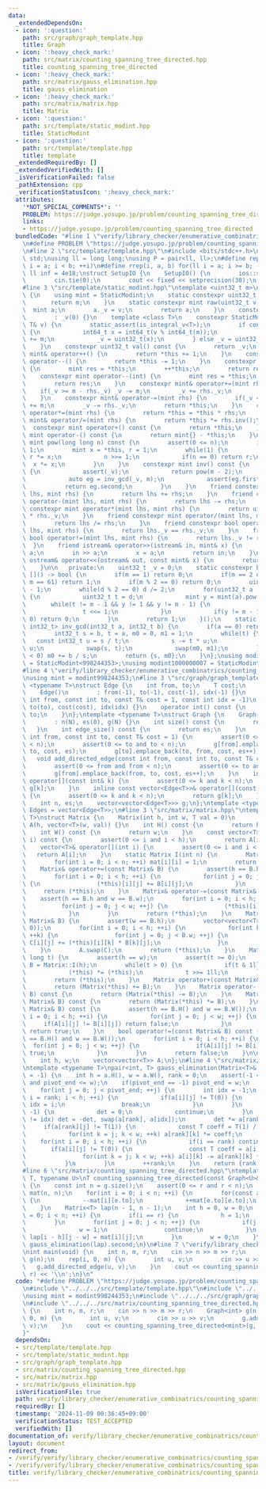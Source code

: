 ```yaml
---
data:
  _extendedDependsOn:
  - icon: ':question:'
    path: src/graph/graph_template.hpp
    title: Graph
  - icon: ':heavy_check_mark:'
    path: src/matrix/counting_spanning_tree_directed.hpp
    title: counting_spanning_tree_directed
  - icon: ':heavy_check_mark:'
    path: src/matrix/gauss_elimination.hpp
    title: gauss_elimination
  - icon: ':heavy_check_mark:'
    path: src/matrix/matrix.hpp
    title: Matrix
  - icon: ':question:'
    path: src/template/static_modint.hpp
    title: StaticModint
  - icon: ':question:'
    path: src/template/template.hpp
    title: template
  _extendedRequiredBy: []
  _extendedVerifiedWith: []
  _isVerificationFailed: false
  _pathExtension: cpp
  _verificationStatusIcon: ':heavy_check_mark:'
  attributes:
    '*NOT_SPECIAL_COMMENTS*': ''
    PROBLEM: https://judge.yosupo.jp/problem/counting_spanning_tree_directed
    links:
    - https://judge.yosupo.jp/problem/counting_spanning_tree_directed
  bundledCode: "#line 1 \"verify/library_checker/enumerative_combinatrics/counting_spanning_tree_directed.test.cpp\"\
    \n#define PROBLEM \"https://judge.yosupo.jp/problem/counting_spanning_tree_directed\"\
    \n#line 2 \"src/template/template.hpp\"\n#include <bits/stdc++.h>\nusing namespace\
    \ std;\nusing ll = long long;\nusing P = pair<ll, ll>;\n#define rep(i, a, b) for(ll\
    \ i = a; i < b; ++i)\n#define rrep(i, a, b) for(ll i = a; i >= b; --i)\nconstexpr\
    \ ll inf = 4e18;\nstruct SetupIO {\n    SetupIO() {\n        ios::sync_with_stdio(0);\n\
    \        cin.tie(0);\n        cout << fixed << setprecision(30);\n    }\n} setup_io;\n\
    #line 3 \"src/template/static_modint.hpp\"\ntemplate <uint32_t m>\nstruct StaticModint\
    \ {\n    using mint = StaticModint;\n    static constexpr uint32_t mod() {\n \
    \       return m;\n    }\n    static constexpr mint raw(uint32_t v) {\n      \
    \  mint a;\n        a._v = v;\n        return a;\n    }\n    constexpr StaticModint()\n\
    \        : _v(0) {}\n    template <class T>\n    constexpr StaticModint(const\
    \ T& v) {\n        static_assert(is_integral_v<T>);\n        if constexpr(is_signed_v<T>)\
    \ {\n            int64_t x = int64_t(v % int64_t(m));\n            if(x < 0) x\
    \ += m;\n            _v = uint32_t(x);\n        } else _v = uint32_t(v % m);\n\
    \    }\n    constexpr uint32_t val() const {\n        return _v;\n    }\n    constexpr\
    \ mint& operator++() {\n        return *this += 1;\n    }\n    constexpr mint&\
    \ operator--() {\n        return *this -= 1;\n    }\n    constexpr mint operator++(int)\
    \ {\n        mint res = *this;\n        ++*this;\n        return res;\n    }\n\
    \    constexpr mint operator--(int) {\n        mint res = *this;\n        --*this;\n\
    \        return res;\n    }\n    constexpr mint& operator+=(mint rhs) {\n    \
    \    if(_v >= m - rhs._v) _v -= m;\n        _v += rhs._v;\n        return *this;\n\
    \    }\n    constexpr mint& operator-=(mint rhs) {\n        if(_v < rhs._v) _v\
    \ += m;\n        _v -= rhs._v;\n        return *this;\n    }\n    constexpr mint&\
    \ operator*=(mint rhs) {\n        return *this = *this * rhs;\n    }\n    constexpr\
    \ mint& operator/=(mint rhs) {\n        return *this *= rhs.inv();\n    }\n  \
    \  constexpr mint operator+() const {\n        return *this;\n    }\n    constexpr\
    \ mint operator-() const {\n        return mint{} - *this;\n    }\n    constexpr\
    \ mint pow(long long n) const {\n        assert(0 <= n);\n        if(n == 0) return\
    \ 1;\n        mint x = *this, r = 1;\n        while(1) {\n            if(n & 1)\
    \ r *= x;\n            n >>= 1;\n            if(n == 0) return r;\n          \
    \  x *= x;\n        }\n    }\n    constexpr mint inv() const {\n        if constexpr(prime)\
    \ {\n            assert(_v);\n            return pow(m - 2);\n        } else {\n\
    \            auto eg = inv_gcd(_v, m);\n            assert(eg.first == 1);\n \
    \           return eg.second;\n        }\n    }\n    friend constexpr mint operator+(mint\
    \ lhs, mint rhs) {\n        return lhs += rhs;\n    }\n    friend constexpr mint\
    \ operator-(mint lhs, mint rhs) {\n        return lhs -= rhs;\n    }\n    friend\
    \ constexpr mint operator*(mint lhs, mint rhs) {\n        return uint64_t(lhs._v)\
    \ * rhs._v;\n    }\n    friend constexpr mint operator/(mint lhs, mint rhs) {\n\
    \        return lhs /= rhs;\n    }\n    friend constexpr bool operator==(mint\
    \ lhs, mint rhs) {\n        return lhs._v == rhs._v;\n    }\n    friend constexpr\
    \ bool operator!=(mint lhs, mint rhs) {\n        return lhs._v != rhs._v;\n  \
    \  }\n    friend istream& operator>>(istream& in, mint& x) {\n        long long\
    \ a;\n        in >> a;\n        x = a;\n        return in;\n    }\n    friend\
    \ ostream& operator<<(ostream& out, const mint& x) {\n        return out << x.val();\n\
    \    }\n\n   private:\n    uint32_t _v = 0;\n    static constexpr bool prime =\
    \ []() -> bool {\n        if(m == 1) return 0;\n        if(m == 2 or m == 7 or\
    \ m == 61) return 1;\n        if(m % 2 == 0) return 0;\n        uint32_t d = m\
    \ - 1;\n        while(d % 2 == 0) d /= 2;\n        for(uint32_t a : {2, 7, 61})\
    \ {\n            uint32_t t = d;\n            mint y = mint(a).pow(t);\n     \
    \       while(t != m - 1 && y != 1 && y != m - 1) {\n                y *= y;\n\
    \                t <<= 1;\n            }\n            if(y != m - 1 && t % 2 ==\
    \ 0) return 0;\n        }\n        return 1;\n    }();\n    static constexpr pair<int32_t,\
    \ int32_t> inv_gcd(int32_t a, int32_t b) {\n        if(a == 0) return {b, 0};\n\
    \        int32_t s = b, t = a, m0 = 0, m1 = 1;\n        while(t) {\n         \
    \   const int32_t u = s / t;\n            s -= t * u;\n            m0 -= m1 *\
    \ u;\n            swap(s, t);\n            swap(m0, m1);\n        }\n        if(m0\
    \ < 0) m0 += b / s;\n        return {s, m0};\n    }\n};\nusing modint998244353\
    \ = StaticModint<998244353>;\nusing modint1000000007 = StaticModint<1000000007>;\n\
    #line 4 \"verify/library_checker/enumerative_combinatrics/counting_spanning_tree_directed.test.cpp\"\
    \nusing mint = modint998244353;\n#line 3 \"src/graph/graph_template.hpp\"\ntemplate\
    \ <typename T>\nstruct Edge {\n    int from, to;\n    T cost;\n    int idx;\n\
    \    Edge()\n        : from(-1), to(-1), cost(-1), idx(-1) {}\n    Edge(const\
    \ int from, const int to, const T& cost = 1, const int idx = -1)\n        : from(from),\
    \ to(to), cost(cost), idx(idx) {}\n    operator int() const {\n        return\
    \ to;\n    }\n};\ntemplate <typename T>\nstruct Graph {\n    Graph(const int N)\n\
    \        : n(N), es(0), g(N) {}\n    int size() const {\n        return n;\n \
    \   }\n    int edge_size() const {\n        return es;\n    }\n    void add_edge(const\
    \ int from, const int to, const T& cost = 1) {\n        assert(0 <= from and from\
    \ < n);\n        assert(0 <= to and to < n);\n        g[from].emplace_back(from,\
    \ to, cost, es);\n        g[to].emplace_back(to, from, cost, es++);\n    }\n \
    \   void add_directed_edge(const int from, const int to, const T& cost = 1) {\n\
    \        assert(0 <= from and from < n);\n        assert(0 <= to and to < n);\n\
    \        g[from].emplace_back(from, to, cost, es++);\n    }\n    inline vector<Edge<T>>&\
    \ operator[](const int& k) {\n        assert(0 <= k and k < n);\n        return\
    \ g[k];\n    }\n    inline const vector<Edge<T>>& operator[](const int& k) const\
    \ {\n        assert(0 <= k and k < n);\n        return g[k];\n    }\n\n   private:\n\
    \    int n, es;\n    vector<vector<Edge<T>>> g;\n};\ntemplate <typename T>\nusing\
    \ Edges = vector<Edge<T>>;\n#line 3 \"src/matrix/matrix.hpp\"\ntemplate <typename\
    \ T>\nstruct Matrix {\n    Matrix(int h, int w, T val = 0)\n        : h(h), w(w),\
    \ A(h, vector<T>(w, val)) {}\n    int H() const {\n        return h;\n    }\n\
    \    int W() const {\n        return w;\n    }\n    const vector<T>& operator[](int\
    \ i) const {\n        assert(0 <= i and i < h);\n        return A[i];\n    }\n\
    \    vector<T>& operator[](int i) {\n        assert(0 <= i and i < h);\n     \
    \   return A[i];\n    }\n    static Matrix I(int n) {\n        Matrix mat(n, n);\n\
    \        for(int i = 0; i < n; ++i) mat[i][i] = 1;\n        return mat;\n    }\n\
    \    Matrix& operator+=(const Matrix& B) {\n        assert(h == B.h and w == B.w);\n\
    \        for(int i = 0; i < h; ++i) {\n            for(int j = 0; j < w; ++j)\
    \ {\n                (*this)[i][j] += B[i][j];\n            }\n        }\n   \
    \     return (*this);\n    }\n    Matrix& operator-=(const Matrix& B) {\n    \
    \    assert(h == B.h and w == B.w);\n        for(int i = 0; i < h; ++i) {\n  \
    \          for(int j = 0; j < w; ++j) {\n                (*this)[i][j] -= B[i][j];\n\
    \            }\n        }\n        return (*this);\n    }\n    Matrix& operator*=(const\
    \ Matrix& B) {\n        assert(w == B.h);\n        vector<vector<T>> C(h, vector<T>(B.w,\
    \ 0));\n        for(int i = 0; i < h; ++i) {\n            for(int k = 0; k < w;\
    \ ++k) {\n                for(int j = 0; j < B.w; ++j) {\n                   \
    \ C[i][j] += (*this)[i][k] * B[k][j];\n                }\n            }\n    \
    \    }\n        A.swap(C);\n        return (*this);\n    }\n    Matrix& pow(long\
    \ long t) {\n        assert(h == w);\n        assert(t >= 0);\n        Matrix\
    \ B = Matrix::I(h);\n        while(t > 0) {\n            if(t & 1ll) B *= (*this);\n\
    \            (*this) *= (*this);\n            t >>= 1ll;\n        }\n        A.swap(B.A);\n\
    \        return (*this);\n    }\n    Matrix operator+(const Matrix& B) const {\n\
    \        return (Matrix(*this) += B);\n    }\n    Matrix operator-(const Matrix&\
    \ B) const {\n        return (Matrix(*this) -= B);\n    }\n    Matrix operator*(const\
    \ Matrix& B) const {\n        return (Matrix(*this) *= B);\n    }\n    bool operator==(const\
    \ Matrix& B) const {\n        assert(h == B.H() and w == B.W());\n        for(int\
    \ i = 0; i < h; ++i) {\n            for(int j = 0; j < w; ++j) {\n           \
    \     if(A[i][j] != B[i][j]) return false;\n            }\n        }\n       \
    \ return true;\n    }\n    bool operator!=(const Matrix& B) const {\n        assert(h\
    \ == B.H() and w == B.W());\n        for(int i = 0; i < h; ++i) {\n          \
    \  for(int j = 0; j < w; ++j) {\n                if(A[i][j] != B[i][j]) return\
    \ true;\n            }\n        }\n        return false;\n    }\n\n   private:\n\
    \    int h, w;\n    vector<vector<T>> A;\n};\n#line 4 \"src/matrix/gauss_elimination.hpp\"\
    \ntemplate <typename T>\npair<int, T> gauss_elimination(Matrix<T>& a, int pivot_end\
    \ = -1) {\n    int h = a.H(), w = a.W(), rank = 0;\n    assert(-1 <= pivot_end\
    \ and pivot_end <= w);\n    if(pivot_end == -1) pivot_end = w;\n    T det = 1;\n\
    \    for(int j = 0; j < pivot_end; ++j) {\n        int idx = -1;\n        for(int\
    \ i = rank; i < h; ++i) {\n            if(a[i][j] != T(0)) {\n               \
    \ idx = i;\n                break;\n            }\n        }\n        if(idx ==\
    \ -1) {\n            det = 0;\n            continue;\n        }\n        if(rank\
    \ != idx) det = -det, swap(a[rank], a[idx]);\n        det *= a[rank][j];\n   \
    \     if(a[rank][j] != T(1)) {\n            const T coeff = T(1) / a[rank][j];\n\
    \            for(int k = j; k < w; ++k) a[rank][k] *= coeff;\n        }\n    \
    \    for(int i = 0; i < h; ++i) {\n            if(i == rank) continue;\n     \
    \       if(a[i][j] != T(0)) {\n                const T coeff = a[i][j] / a[rank][j];\n\
    \                for(int k = j; k < w; ++k) a[i][k] -= a[rank][k] * coeff;\n \
    \           }\n        }\n        ++rank;\n    }\n    return {rank, det};\n}\n\
    #line 6 \"src/matrix/counting_spanning_tree_directed.hpp\"\ntemplate <typename\
    \ T, typename U>\nT counting_spanning_tree_directed(const Graph<U>& g, int r)\
    \ {\n    const int n = g.size();\n    assert(0 <= r and r < n);\n    Matrix<T>\
    \ mat(n, n);\n    for(int i = 0; i < n; ++i) {\n        for(const auto& e : g[i])\
    \ {\n            --mat[i][e.to];\n            ++mat[e.to][e.to];\n        }\n\
    \    }\n    Matrix<T> lap(n - 1, n - 1);\n    int h = 0, w = 0;\n    for(int i\
    \ = 0; i < n; ++i) {\n        if(i == r) {\n            h = 1;\n            continue;\n\
    \        }\n        for(int j = 0; j < n; ++j) {\n            if(j == r) {\n \
    \               w = 1;\n                continue;\n            }\n           \
    \ lap[i - h][j - w] = mat[i][j];\n        }\n        w = 0;\n    }\n    return\
    \ gauss_elimination(lap).second;\n}\n#line 7 \"verify/library_checker/enumerative_combinatrics/counting_spanning_tree_directed.test.cpp\"\
    \nint main(void) {\n    int n, m, r;\n    cin >> n >> m >> r;\n    Graph<int>\
    \ g(n);\n    rep(i, 0, m) {\n        int u, v;\n        cin >> u >> v;\n     \
    \   g.add_directed_edge(u, v);\n    }\n    cout << counting_spanning_tree_directed<mint>(g,\
    \ r) << '\\n';\n}\n"
  code: "#define PROBLEM \"https://judge.yosupo.jp/problem/counting_spanning_tree_directed\"\
    \n#include \"../../../src/template/template.hpp\"\n#include \"../../../src/template/static_modint.hpp\"\
    \nusing mint = modint998244353;\n#include \"../../../src/graph/graph_template.hpp\"\
    \n#include \"../../../src/matrix/counting_spanning_tree_directed.hpp\"\nint main(void)\
    \ {\n    int n, m, r;\n    cin >> n >> m >> r;\n    Graph<int> g(n);\n    rep(i,\
    \ 0, m) {\n        int u, v;\n        cin >> u >> v;\n        g.add_directed_edge(u,\
    \ v);\n    }\n    cout << counting_spanning_tree_directed<mint>(g, r) << '\\n';\n\
    }"
  dependsOn:
  - src/template/template.hpp
  - src/template/static_modint.hpp
  - src/graph/graph_template.hpp
  - src/matrix/counting_spanning_tree_directed.hpp
  - src/matrix/matrix.hpp
  - src/matrix/gauss_elimination.hpp
  isVerificationFile: true
  path: verify/library_checker/enumerative_combinatrics/counting_spanning_tree_directed.test.cpp
  requiredBy: []
  timestamp: '2024-11-09 00:36:45+09:00'
  verificationStatus: TEST_ACCEPTED
  verifiedWith: []
documentation_of: verify/library_checker/enumerative_combinatrics/counting_spanning_tree_directed.test.cpp
layout: document
redirect_from:
- /verify/verify/library_checker/enumerative_combinatrics/counting_spanning_tree_directed.test.cpp
- /verify/verify/library_checker/enumerative_combinatrics/counting_spanning_tree_directed.test.cpp.html
title: verify/library_checker/enumerative_combinatrics/counting_spanning_tree_directed.test.cpp
---
```

